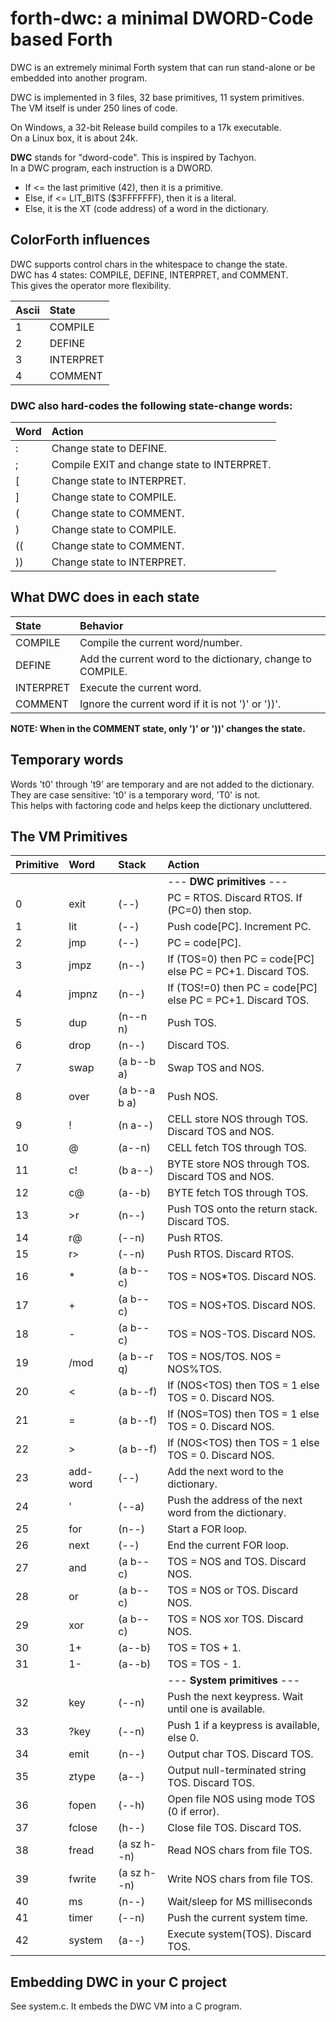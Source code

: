 # forth-dwc: a minimal DWORD-Code based Forth 

DWC is an extremely minimal Forth system that can run stand-alone or be embedded into another program.

DWC is implemented in 3 files, 32 base primitives, 11 system primitives.<br/>
The VM itself is under 250 lines of code.

On Windows, a 32-bit Release build compiles to a 17k executable. <br/>
On a Linux box, it is about 24k.

**DWC** stands for "dword-code". This is inspired by Tachyon. <br/>
In a DWC program, each instruction is a DWORD. <br/>
- If <= the last primitive (42), then it is a primitive.
- Else, if <= LIT_BITS ($3FFFFFFF), then it is a literal.
- Else, it is the XT (code address) of a word in the dictionary.

## ColorForth influences

DWC supports control chars in the whitespace to change the state.<br/>
DWC has 4 states: COMPILE, DEFINE, INTERPRET, and COMMENT. <br/>
This gives the operator more flexibility.

| Ascii | State |
|:--    |:-- |
| 1     | COMPILE   |
| 2     | DEFINE    |
| 3     | INTERPRET |
| 4     | COMMENT   |

### DWC also hard-codes the following state-change words:

| Word | Action |
|:--   |:-- |
| :    | Change state to DEFINE. |
| ;    | Compile EXIT and change state to INTERPRET. |
| [    | Change state to INTERPRET. |
| ]    | Change state to COMPILE. |
| (    | Change state to COMMENT. |
| )    | Change state to COMPILE. |
| ((   | Change state to COMMENT. |
| ))   | Change state to INTERPRET. |

## What DWC does in each state

| State     | Behavior |
|:--        |:-- |
| COMPILE   | Compile the current word/number. |
| DEFINE    | Add the current word to the dictionary, change to COMPILE. |
| INTERPRET | Execute the current word. |
| COMMENT   | Ignore the current word if it is not ')' or '))'. |

**NOTE: When in the COMMENT state, only ')' or '))' changes the state.**

## Temporary words

Words 't0' through 't9' are temporary and are not added to the dictionary.<br/>
They are case sensitive: 't0' is a temporary word, 'T0' is not.<br/>
This helps with factoring code and helps keep the dictionary uncluttered.

## The VM Primitives

| Primitive | Word     | Stack        | Action |
|:--        |:--       |:--           |:-- |
|           |          |              | --- **DWC primitives** --- |
|  0        | exit     | (--)         | PC = RTOS. Discard RTOS. If (PC=0) then stop. |
|  1        | lit      | (--)         | Push code[PC]. Increment PC. |
|  2        | jmp      | (--)         | PC = code[PC]. |
|  3        | jmpz     | (n--)        | If (TOS=0) then PC = code[PC] else PC = PC+1. Discard TOS. |
|  4        | jmpnz    | (n--)        | If (TOS!=0) then PC = code[PC] else PC = PC+1. Discard TOS. |
|  5        | dup      | (n--n n)     | Push TOS. |
|  6        | drop     | (n--)        | Discard TOS. |
|  7        | swap     | (a b--b a)   | Swap TOS and NOS. |
|  8        | over     | (a b--a b a) | Push NOS. |
|  9        | !        | (n a--)      | CELL store NOS through TOS. Discard TOS and NOS. |
| 10        | @        | (a--n)       | CELL fetch TOS through TOS. |
| 11        | c!       | (b a--)      | BYTE store NOS through TOS. Discard TOS and NOS. |
| 12        | c@       | (a--b)       | BYTE fetch TOS through TOS. |
| 13        | >r       | (n--)        | Push TOS onto the return stack. Discard TOS. |
| 14        | r@       | (--n)        | Push RTOS. |
| 15        | r>       | (--n)        | Push RTOS. Discard RTOS. |
| 16        | *        | (a b--c)     | TOS = NOS*TOS. Discard NOS. |
| 17        | +        | (a b--c)     | TOS = NOS+TOS. Discard NOS. |
| 18        | -        | (a b--c)     | TOS = NOS-TOS. Discard NOS. |
| 19        | /mod     | (a b--r q)   | TOS = NOS/TOS. NOS = NOS%TOS. |
| 20        | <        | (a b--f)     | If (NOS<TOS) then TOS = 1 else TOS = 0. Discard NOS. |
| 21        | =        | (a b--f)     | If (NOS=TOS) then TOS = 1 else TOS = 0. Discard NOS. |
| 22        | >        | (a b--f)     | If (NOS<TOS) then TOS = 1 else TOS = 0. Discard NOS. |
| 23        | add-word | (--)         | Add the next word to the dictionary. |
| 24        | '        | (--a)        | Push the address of the next word from the dictionary. |
| 25        | for      | (n--)        | Start a FOR loop. |
| 26        | next     | (--)         | End the current FOR loop. |
| 27        | and      | (a b--c)     | TOS = NOS and TOS. Discard NOS. |
| 28        | or       | (a b--c)     | TOS = NOS or TOS. Discard NOS. |
| 29        | xor      | (a b--c)     | TOS = NOS xor TOS. Discard NOS. |
| 30        | 1+       | (a--b)       | TOS = TOS + 1. |
| 31        | 1-       | (a--b)       | TOS = TOS - 1. |
|           |          |              | --- **System primitives** --- |
| 32        | key      | (--n)        | Push the next keypress. Wait until one is available. |
| 33        | ?key     | (--n)        | Push 1 if a keypress is available, else 0. |
| 34        | emit     | (n--)        | Output char TOS. Discard TOS. |
| 35        | ztype    | (a--)        | Output null-terminated string TOS. Discard TOS. |
| 36        | fopen    | (--h)        | Open file NOS using mode TOS (0 if error). |
| 37        | fclose   | (h--)        | Close file TOS. Discard TOS. |
| 38        | fread    | (a sz h--n)  | Read NOS chars from file TOS. |
| 39        | fwrite   | (a sz h--n)  | Write NOS chars from file TOS. |
| 40        | ms       | (n--)        | Wait/sleep for MS milliseconds |
| 41        | timer    | (--n)        | Push the current system time. |
| 42        | system   | (a--)        | Execute system(TOS). Discard TOS. |

## Embedding DWC in your C project

See system.c. It embeds the DWC VM into a C program.
